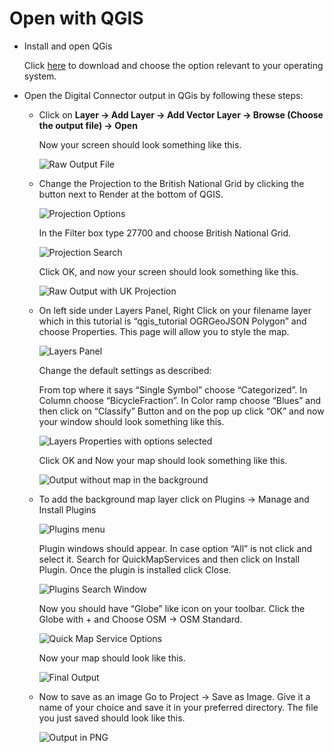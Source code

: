 # Open with QGIS

- Install and open QGis
 
  Click [here](http://www.qgis.org/en/site/forusers/download.html) to download and choose the option relevant to your 
  operating 
  system.
 
- Open the Digital Connector output in QGis by following these steps:
 
  - Click on **Layer -> Add Layer -> Add Vector Layer -> Browse (Choose the output file) -> Open**
  
    Now your screen should look something like this.
 
    ![Raw Output File](https://user-images.githubusercontent.com/14051876/33429690-ba36cb8c-d5c5-11e7-97d6-a3da8b917eb2.png)
 
  - Change the Projection to the British National Grid by clicking the button next to Render at the bottom of QGIS.
 
    ![Projection Options](https://user-images.githubusercontent.com/14051876/33429687-b9e95d8e-d5c5-11e7-893a-1d719fda620d.png)
 
    In the Filter box type 27700 and choose British National Grid.
 
    ![Projection Search](https://user-images.githubusercontent.com/14051876/33429688-ba026306-d5c5-11e7-9f88-4f93e00f8884.png)
 
    Click OK, and now your screen should look something like this.
 
    ![Raw Output with UK Projection](https://user-images.githubusercontent.com/14051876/33429689-ba1e5066-d5c5-11e7-8816-32ae9ba7ead5.png)
 
  - On left side under Layers Panel, Right Click on your filename layer which in this tutorial is “qgis_tutorial 
   OGRGeoJSON Polygon” and choose Properties. This page will allow you to style the map.
 
      ![Layers Panel](https://user-images.githubusercontent.com/14051876/33429679-b930f1c2-d5c5-11e7-96e0-9ca338ad69fa.png)
 
      Change the default settings as described:
      
      From top where it says “Single Symbol” choose “Categorized”. In Column choose “BicycleFraction”. In Color ramp 
      choose “Blues” and then click on “Classify” Button and on the pop up click “OK” and now your window should 
      look something like this.
 
      ![Layers Properties with options selected](https://user-images.githubusercontent.com/14051876/33429678-b9198b5e-d5c5-11e7-86fd-71f7c866d519.png)
 
      Click OK and Now your map should look something like this.
 
      ![Output without map in the background](https://user-images.githubusercontent.com/14051876/33429683-b985b7f2-d5c5-11e7-9855-83e4b8adc094.png)
 
   - To add the background map layer click on Plugins -> Manage and Install Plugins
 
     ![Plugins menu](https://user-images.githubusercontent.com/14051876/33429684-b99d00c4-d5c5-11e7-8f34-f39631017f9a.png)
 
     Plugin windows should appear. In case option “All” is not click and select it. Search for QuickMapServices and 
     then click on Install Plugin. Once the plugin is installed click Close.
 
     ![Plugins Search Window](https://user-images.githubusercontent.com/14051876/33429685-b9b9a22e-d5c5-11e7-926b-4cd370aa4d6f.png)
 
     Now you should have “Globe” like icon on your toolbar. Click the Globe with + and Choose OSM -> OSM Standard.
 
     ![Quick Map Service Options](https://user-images.githubusercontent.com/14051876/33429681-b9512d02-d5c5-11e7-8539-e311a38cb55d.png)
 
     Now your map should look like this.
 
     ![Final Output](https://user-images.githubusercontent.com/14051876/33429677-b8fc5796-d5c5-11e7-8dd3-159bbb657200.png)
 
   - Now to save as an image Go to Project -> Save as Image. 
    Give it a name of your choice and save it in your preferred directory. 
    The file you just saved should look like this.
 
     ![Output in PNG](https://user-images.githubusercontent.com/14051876/33429682-b96d18f0-d5c5-11e7-8ca5-b86f0eaa7376.png)
